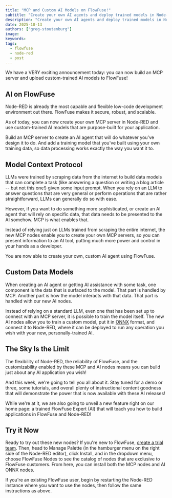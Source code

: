 ```yaml
---
title: "MCP and Custom AI Models on FlowFuse!"
subtitle: "Create your own AI agents and deploy trained models in Node-RED"
description: "Create your own AI agents and deploy trained models in Node-RED"
date: 2025-10-13
authors: ["greg-stoutenburg"]
image: 
keywords: 
tags:
  - flowfuse
  - node-red
  - post
---
```


We have a VERY exciting announcement today: you can now build an MCP server and upload custom-trained AI models to FlowFuse! 

## AI on FlowFuse
Node-RED is already the most capable and flexible low-code development environment out there. FlowFuse makes it secure, robust, and scalable.

As of today, you can now create your own MCP server in Node-RED and use custom-trained AI models that are purpose-built for your application. 

Build an MCP server to create an AI agent that will do whatever you've design it to do. And add a training model that you've built using your own training data, so data processing works exactly the way you want it to.

## Model Context Protocol
LLMs were trained by scraping data from the internet to build data models that can complete a task (like answering a question or writing a blog article -- but not this one!) given some input prompt. When you rely on an LLM to answer questions that are very general or perform operations that are rather straightforward, LLMs can generally do so with ease.

However, if you want to do something more sophisticated, or create an AI agent that will rely on specific data, that data needs to be presented to the AI somehow. MCP is what enables that.

Instead of relying just on LLMs trained from scraping the entire internet, the new MCP nodes enable you to create your own MCP servers, so you can present information to an AI tool, putting much more power and control in your hands as a developer.

You are now able to create your own, custom AI agent using FlowFuse. 

## Custom Data Models
When creating an AI agent or getting AI assistance with some task, one component is the data that is surfaced to the model. That part is handled by MCP. Another part is how the model interacts with that data. That part is handled with our new AI nodes.

Instead of relying on a standard LLM, even one that has been set up to connect with an MCP server, it is possible to train the model itself. The new AI nodes allow you to train a custom model, put it in [ONNX](onnx.ai) format, and connect it to Node-RED, where it can be deployed to run any operation you wish with your new, personally-trained AI.

## The Sky Is the Limit
The flexibility of Node-RED, the reliability of FlowFuse, and the customizability enabled by these MCP and AI nodes means you can build just about any AI application you wish!

And this week, we're going to tell you all about it. Stay tuned for a demo or three, some tutorials, and overall plenty of instructional content goodness that will demonstrate the power that is now available with these AI releases!

While we're at it, we are also going to unveil a new feature right on our home page: a trained FlowFuse Expert (AI) that will teach you how to build applications in FlowFuse and Node-RED!

## Try it Now
Ready to try out these new nodes? If you're new to FlowFuse, [create a trial team](https://app.flowfuse.com/account/create). Then, head to Manage Palette (in the hamburger menu on the right side of the Node-RED editor), click Install, and in the dropdown menu, choose FlowFuse Nodes to see the catalog of nodes that are exclusive to FlowFuse customers. From here, you can install both the MCP nodes and AI ONNX nodes.

If you're an existing FlowFuse user, begin by restarting the Node-RED instance where you want to use the nodes, then follow the same instructions as above.
